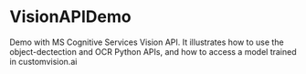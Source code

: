 # VisionAPIDemo
Demo with MS Cognitive Services Vision API. It illustrates how to use the object-dectection and OCR Python APIs, and how to access a model trained in customvision.ai
